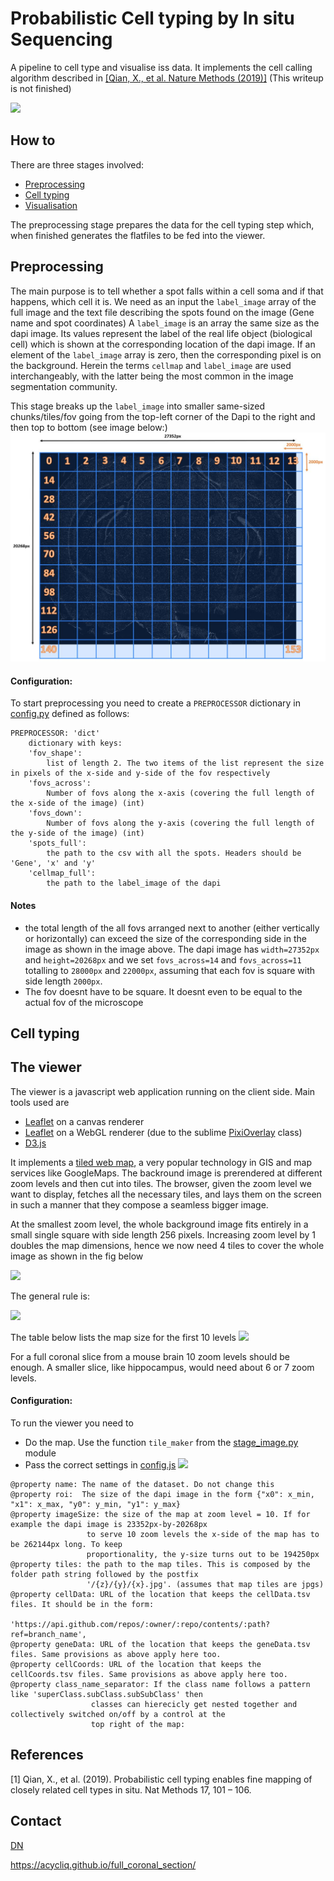 
Probabilistic Cell typing by In situ Sequencing
==============================================

A pipeline to cell type and visualise iss data. It implements the cell calling algorithm described in [[Qian, X., et al. Nature Methods (2019)]](#1) (This writeup is not finished)

![](screencast.gif)

## How to
There are three stages involved:
- [Preprocessing](#Preprocessing) 
- [Cell typing](#Cell-typing) 
- [Visualisation](#The-viewer) 

The preprocessing stage prepares the data for the cell typing step which, when finished generates the flatfiles to be fed into the viewer. 

## Preprocessing
The main purpose is to tell whether a spot falls within a cell soma and if that happens, which cell it is.
We need as an input the ```label_image``` array of the full image and the text file describing the spots found on the image (Gene name and spot coordinates)
A ```label_image``` is an array the same size as the dapi image. Its values represent the label of the real life object (biological cell) which is shown at the corresponding location
of the dapi image. If an element of the  ```label_image``` array is zero, then the corresponding pixel is on the background. Herein the terms ```cellmap``` and ```label_image``` are
used interchangeably, with the latter being the most common in the image segmentation community.

This stage breaks up the ```label_image``` into smaller same-sized chunks/tiles/fov going from the top-left corner of the Dapi to the right and then top to bottom (see image below:)
![](preprocessing_1.jpg)

#### Configuration:
To start preprocessing you need to create a ```PREPROCESSOR``` dictionary in [config.py](./config.py)  defined as follows:
```
PREPROCESSOR: 'dict'
    dictionary with keys:
    'fov_shape':
        list of length 2. The two items of the list represent the size in pixels of the x-side and y-side of the fov respectively
    'fovs_across': 
        Number of fovs along the x-axis (covering the full length of the x-side of the image) (int)
    'fovs_down':
        Number of fovs along the y-axis (covering the full length of the y-side of the image) (int)
    'spots_full':
        the path to the csv with all the spots. Headers should be  'Gene', 'x' and 'y' 
    'cellmap_full':
        the path to the label_image of the dapi
```

#### Notes
 - the total length of the all fovs arranged next to another (either vertically or horizontally) can exceed the size of the corresponding side in the image
as shown in the image above. The dapi image has ```width=27352px``` and ```height=20268px``` and we set ```fovs_across=14``` and ```fovs_across=11``` totalling to 
```28000px``` and ```22000px```, assuming that each fov is square with side length ```2000px```.
- The fov doesnt have to be square. It doesnt even to be equal to the actual fov of the microscope



## Cell typing

## The viewer 
The viewer is a javascript web application running on the client side. Main tools used are 
- [Leaflet](http://leafletjs.com) on a canvas renderer
- [Leaflet](http://leafletjs.com) on a WebGL renderer (due to the sublime [PixiOverlay](https://github.com/manubb/Leaflet.PixiOverlay) class)
- [D3.js](https://d3js.org/)

It implements a [tiled web map](https://en.wikipedia.org/wiki/Tiled_web_map), a very popular technology in GIS and map services like GoogleMaps. 
The backround image is prerendered at different zoom levels and then cut into tiles. The browser, given the zoom level we want to display, fetches all the necessary tiles,
and lays them on the screen in such a manner that they compose a seamless bigger image. 

At the smallest zoom level, the whole background image fits entirely in a small single square with side length 256 pixels. Increasing zoom level by 1 doubles the map dimensions,
hence we now need 4 tiles to cover the whole image as shown in the fig below 

![](tiling_3.jpg)

The general rule is: 

<img src="https://render.githubusercontent.com/render/math?math=length (px) = width (px) = 256 * 2^{zoom} ">

The table below lists the map size for the first 10 levels
![](map_sizes.jpg)

For a full coronal slice from a mouse brain 10 zoom levels should be enough. A smaller slice, like hippocampus, would need about 6 or 7 zoom levels. 



#### Configuration:
To run the viewer you need to 
- Do the map. Use  the function `tile_maker` from the [stage_image.py](./stage_image.py) module
- Pass the correct settings in [config.js](./dashboard/js/config.js)  ![](config.js.jpg)
```
@property name: The name of the dataset. Do not change this
@property roi:  The size of the dapi image in the form {"x0": x_min, "x1": x_max, "y0": y_min, "y1": y_max}
@property imageSize: the size of the map at zoom level = 10. If for example the dapi image is 23352px-by-20268px 
                 to serve 10 zoom levels the x-side of the map has to be 262144px long. To keep 
                 proportionality, the y-size turns out to be 194250px
@property tiles: the path to the map tiles. This is composed by the folder path string followed by the postfix
                 '/{z}/{y}/{x}.jpg'. (assumes that map tiles are jpgs)
@property cellData: URL of the location that keeps the cellData.tsv files. It should be in the form: 
                 'https://api.github.com/repos/:owner/:repo/contents/:path?ref=branch_name',
@property geneData: URL of the location that keeps the geneData.tsv files. Same provisions as above apply here too.
@property cellCoords: URL of the location that keeps the cellCoords.tsv files. Same provisions as above apply here too.
@property class_name_separator: If the class name follows a pattern like 'superClass.subClass.subSubClass' then 
                  classes can hierecicly get nested together and collectively switched on/off by a control at the 
                  top right of the map:
```
    
    


## References 
<a id="1">[1]</a> 
Qian, X., et al. (2019). Probabilistic cell typing enables fine mapping of closely related cell types in situ. Nat
Methods 17, 101 – 106.

## Contact
[DN](mailto:dimitris.nicoloutsopolos@gmail.com) 

https://acycliq.github.io/full_coronal_section/


